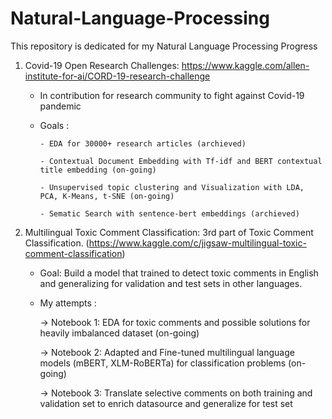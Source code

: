 # Natural-Language-Processing
This repository is dedicated for my Natural Language Processing Progress

1. Covid-19 Open Research Challenges: https://www.kaggle.com/allen-institute-for-ai/CORD-19-research-challenge
    - In contribution for research community to fight against Covid-19 pandemic
    
    - Goals : 
    
          - EDA for 30000+ research articles (archieved)
          
          - Contextual Document Embedding with Tf-idf and BERT contextual title embedding (on-going)
          
          - Unsupervised topic clustering and Visualization with LDA, PCA, K-Means, t-SNE (on-going)
          
          - Sematic Search with sentence-bert embeddings (archieved)
          
          
2. Multilingual Toxic Comment Classification: 3rd part of Toxic Comment Classification. 
      (https://www.kaggle.com/c/jigsaw-multilingual-toxic-comment-classification)
      
      - Goal: Build a model that trained to detect toxic comments in English and generalizing for validation and test sets in other languages.
      
      - My attempts :
      
          -> Notebook 1: EDA for toxic comments and possible solutions for heavily imbalanced dataset (on-going)
                
          -> Notebook 2: Adapted and Fine-tuned multilingual language models (mBERT, XLM-RoBERTa) for classification problems (on-going)
                
          -> Notebook 3: Translate selective comments on both training and validation set to enrich datasource and generalize for test set 

